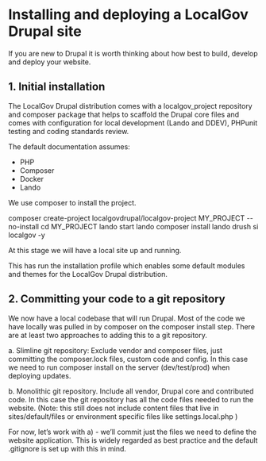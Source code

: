 # Installing and deploying a LocalGov Drupal site

If you are new to Drupal it is worth thinking about how best to build, develop and deploy your website. 

## 1. Initial installation

The LocalGov Drupal distribution comes with a localgov_project repository and composer package that helps to scaffold the Drupal core files and comes with configuration for local development (Lando and DDEV), PHPunit testing and coding standards review.

The default documentation assumes:
 - PHP
 - Composer
 - Docker 
 - Lando 

We use composer to install the project.

composer create-project localgovdrupal/localgov-project MY_PROJECT --no-install 
cd MY_PROJECT
lando start
lando composer install
lando drush si localgov -y

At this stage we will have a local site up and running. 

This has run the installation profile which enables some default modules and themes for the LocalGov Drupal distribution. 

## 2. Committing your code to a git repository

We now have a local codebase that will run Drupal. Most of the code we have locally was pulled in by composer on the composer install step. There are at least two approaches to adding this to a git repository.

a. Slimline git repository: 
Exclude vendor and composer files, just committing the composer.lock files, custom code and config. In this case we need to run composer install on the server (dev/test/prod) when deploying updates.  

b. Monolithic git repository. 
Include all vendor, Drupal core and contributed code. In this case the git repository has all the code files needed to run the website. (Note: this still does not include content files that live in sites/default/files or environment  specific files like settings.local.php )

For now, let’s work with a) - we’ll commit just the files we need to define the website application. This is widely regarded as best practice and the default .gitignore is set up with this in mind.


